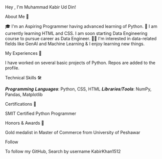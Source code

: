 Hey , I'm Muhammad Kabir Ud Din!


About Me 🚀

🎓 I'm an Aspiring Programmer having advanced learning of Python.
🔨 I am currently learning HTML and CSS. I am soon starting Data Engineering course to pursue career as Data Engineer.
👨‍💻 I'm interested in data-related fields like GenAI and Machine Learning & I enjoy learning new things.

My Experiences 🙌

I have worked on several basic projects of Python. Repos are added to the profile. 

Technical Skills 🛠️

𝑷𝒓𝒐𝒈𝒓𝒂𝒎𝒎𝒊𝒏𝒈 𝑳𝒂𝒏𝒈𝒖𝒂𝒈𝒆𝒔: Python, CSS, HTML
𝑳𝒊𝒃𝒓𝒂𝒓𝒊𝒆𝒔/𝑻𝒐𝒐𝒍𝒔: NumPy, Pandas, Matplotlib

Certifications 📜

SMIT Certified Python Programmer

Honors & Awards 🏅

Gold medalist in Master of Commerce from University of Peshawar

Follow

To follow my GitHub, Search by username KabirKhan1512


